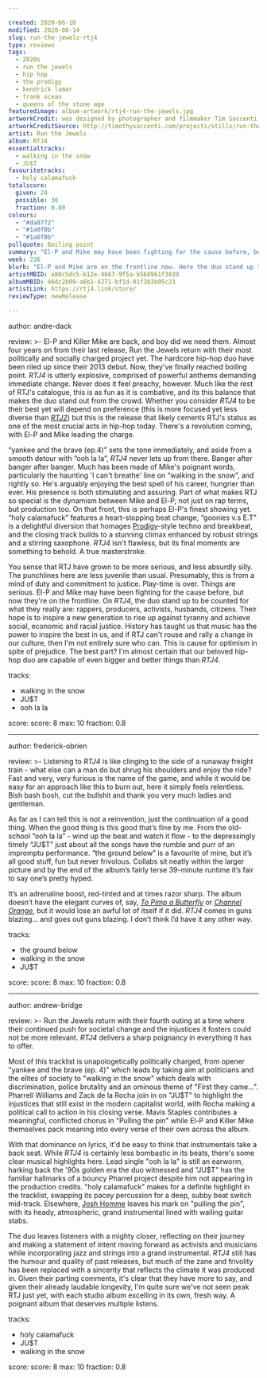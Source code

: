 ```yaml
---

created: 2020-06-10
modified: 2020-08-14
slug: run-the-jewels-rtj4
type: reviews
tags:
  - 2020s
  - run the jewels
  - hip hop
  - the prodigy
  - kendrick lamar
  - frank ocean
  - queens of the stone age
featuredimage: album-artwork/rtj4-run-the-jewels.jpg
artworkCredit: was designed by photographer and filmmaker Tim Saccenti.
artworkCreditSource: http://timothysaccenti.com/projects/stills/run-the-jewels-rtj-4/
artist: Run the Jewels
album: RTJ4
essentialtracks:
  - walking in the snow
  - JU$T 
favouritetracks:
  - holy calamafuck
totalscore:
  given: 24
  possible: 30
  fraction: 0.80
colours:
  - "#da0772"
  - "#1a0f0b"
  - "#1a0f0b"
pullquote: Boiling point
summary: "El-P and Mike may have been fighting for the cause before, but now they're on the frontline. On RTJ4, the duo stand up to be counted for what they really are: rappers, producers, activists, husbands, citizens."
week: 236
blurb: "El-P and Mike are on the frontline now. Here the duo stand up to be counted for what they really are: rappers, producers, activists, husbands, citizens."
artistMBID: a80c5dc5-b12e-4667-9f5a-b568961f3839
albumMBID: 46dc2b09-a6b1-4271-bf1d-01f3b3b95c23
artistLink: https://rtj4.link/store/
reviewType: newRelease

---
```


author: andre-dack

review: >-
  El-P and Killer Mike are back, and boy did we need them. Almost four years on from their last release, Run the Jewels return with their most politically and socially charged project yet. The hardcore hip-hop duo have been riled up since their 2013 debut. Now, they've finally reached boiling point. *RTJ4* is utterly explosive, comprised of powerful anthems demanding immediate change. Never does it feel preachy, however. Much like the rest of RTJ's catalogue, this is as fun as it is combative, and its this balance that makes the duo stand out from the crowd. Whether you consider *RTJ4* to be their best yet will depend on preference (this is more focused yet less diverse than [*RTJ2*](/reviews/run-the-jewels-run-the-jewels-2/)) but this is the release that likely cements RTJ's status as one of the most crucial acts in hip-hop today. There's a revolution coming, with El-P and Mike leading the charge.

  “yankee and the brave (ep.4)” sets the tone immediately, and aside from a smooth detour with “ooh la la”, *RTJ4* never lets up from there. Banger after banger after banger. Much has been made of Mike's poignant words, particularly the haunting 'I can't breathe' line on “walking in the snow”, and rightly so. He's arguably enjoying the best spell of his career, hungrier than ever. His presence is both stimulating and assuring. Part of what makes RTJ so special is the dynamism between Mike and El-P; not just on rap terms, but production too. On that front, this is perhaps El-P's finest showing yet. “holy calamafuck” features a heart-stopping beat change, “goonies v.s E.T” is a delightful diversion that homages [Prodigy](/reviews/the-prodigy-the-fat-of-the-land/)-style techno and breakbeat, and the closing track builds to a stunning climax enhanced by robust strings and a stirring saxophone. *RTJ4* isn't flawless, but its final moments are something to behold. A true masterstroke.

  You sense that RTJ have grown to be more serious, and less absurdly silly. The punchlines here are less juvenile than usual. Presumably, this is from a mind of duty and commitment to justice. Play-time is over. Things are serious. El-P and Mike may have been fighting for the cause before, but now they're on the frontline. On *RTJ4*, the duo stand up to be counted for what they really are: rappers, producers, activists, husbands, citizens. Their hope is to inspire a new generation to rise up against tyranny and achieve social, economic and racial justice. History has taught us that music has the power to inspire the best in us, and if RTJ can't rouse and rally a change in our culture, then I'm not entirely sure who can. This is cause for optimism in spite of prejudice. The best part? I'm almost certain that our beloved hip-hop duo are capable of even bigger and better things than *RTJ4*.

tracks:
  - walking in the snow
  - JU$T
  - ooh la la

score:
  score: 8
  max: 10
  fraction: 0.8

---

author: frederick-obrien

review: >-
  Listening to *RTJ4* is like clinging to the side of a runaway freight train - what else can a man do but shrug his shoulders and enjoy the ride? Fast and very, very furious is the name of the game, and while it would be easy for an approach like this to burn out, here it simply feels relentless. Bish bash bosh, cut the bullshit and thank you very much ladies and gentleman.

  As far as I can tell this is not a reinvention, just the continuation of a good thing. When the good thing is this good that’s fine by me. From the old-school “ooh la la” - wind up the beat and watch it flow - to the depressingly timely “JU$T” just about all the songs have the rumble and purr of an impromptu performance. “the ground below” is a favourite of mine, but it’s all good stuff, fun but never frivolous. Collabs sit neatly within the larger picture and by the end of the album’s fairly terse 39-minute runtime it’s fair to say one’s pretty hyped.

  It’s an adrenaline boost, red-tinted and at times razor sharp. The album doesn’t have the elegant curves of, say, [*To Pimp a Butterfly*](/reviews/kendrick-lamar-to-pimp-a-butterfly/) or [*Channel Orange*](/reviews/frank-ocean-channel-orange/), but it would lose an awful lot of itself if it did. *RTJ4* comes in guns blazing… and goes out guns blazing. I don’t think I’d have it any other way.

tracks:
  - the ground below
  - walking in the snow
  - JU$T

score:
  score: 8
  max: 10
  fraction: 0.8

---

author: andrew-bridge

review: >-
  Run the Jewels return with their fourth outing at a time where their continued push for societal change and the injustices it fosters could not be more relevant. *RTJ4* delivers a sharp poignancy in everything it has to offer.

  Most of this tracklist is unapologetically politically charged, from opener "yankee and the brave (ep. 4)" which leads by taking aim at politicians and the elites of society to "walking in the snow" which deals with discrimination, police brutality and an ominous theme of "First they came...". Pharrell Williams and Zack de la Rocha join in on "JU$T" to highlight the injustices that still exist in the modern capitalist world, with Rocha making a political call to action in his closing verse. Mavis Staples contributes a meaningful, conflicted chorus in "Pulling the pin" while El-P and Killer Mike themselves pack meaning into every verse of their own across the album.

  With that dominance on lyrics, it'd be easy to think that instrumentals take a back seat. While *RTJ4* is certainly less bombastic in its beats, there's some clear musical highlights here. Lead single "ooh la la" is still an earworm, harking back the '90s golden era the duo witnessed and "JU$T" has the familiar hallmarks of a bouncy Pharrel project despite him not appearing in the production credits. "holy calamafuck" makes for a definite highlight in the tracklist, swapping its pacey percussion for a deep, subby beat switch mid-track. Elsewhere, [Josh Homme](/reviews/queens-of-the-stone-age-queens-of-the-stone-age/) leaves his mark on "pulling the pin", with its heady, atmospheric, grand instrumental lined with wailing guitar stabs.

  The duo leaves listeners with a mighty closer, reflecting on their journey and making a statement of intent moving forward as activists and musicians while incorporating jazz and strings into a grand instrumental. *RTJ4* still has the humour and quality of past releases, but much of the zane and frivolity has been replaced with a sincerity that reflects the climate it was produced in. Given their parting comments, it's clear that they have more to say, and given their already laudable longevity, I'm quite sure we've not seen peak RTJ just yet, with each studio album excelling in its own, fresh way. A poignant album that deserves multiple listens.

tracks:
  - holy calamafuck
  - JU$T 
  - walking in the snow

score:
  score: 8
  max: 10
  fraction: 0.8
